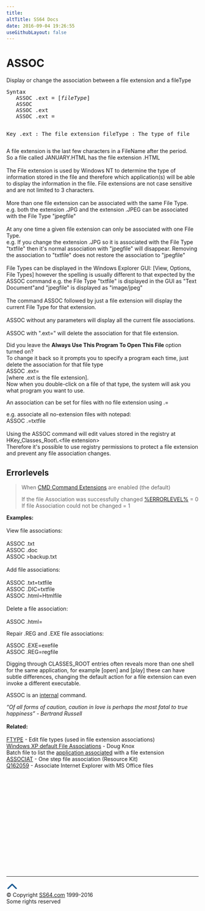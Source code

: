 ```yaml
---
title:
altTitle: SS64 Docs
date: 2016-09-04 19:26:55
useGithubLayout: false
---
```

<!-- #BeginLibraryItem "/Library/head_nt.lbi" --><!-- #EndLibraryItem --><h1>ASSOC</h1>  
<p>Display or change the association between a file extension and a fileType</p>
<pre>Syntax
   ASSOC .ext = [<i>fileType</i>]
   ASSOC
   ASSOC .ext
   ASSOC .ext =

Key
    .ext      : The file extension
    fileType  : The type of file </pre>
<p>A file extension is the last few characters in a FileName after the period. <br>
So a file called JANUARY.HTML has the file extension .HTML<br>
<br>
The File extension is used by Windows NT to determine the type of information stored in the file and therefore which application(s) will be able to display 
the information in the file. File extensions are not case sensitive and are not limited to 3 characters.<br><br>
More than one file extension can be associated with the same File Type.<br>
e.g. both the extension .JPG and the extension .JPEG can be associated with the File Type "jpegfile"<br>
<br>
At any one time a given file extension can only be associated with one File Type.<br>
e.g. If you change the extension .JPG so it is associated with the File Type "txtfile" then it's normal association with "jpegfile" will 
disappear. Removing the association to "txtfile" does not restore the association to "jpegfile"<br>
<br>
File Types can be displayed in the Windows Explorer GUI: [View, Options, File Types] however the spelling is usually different to that expected by the ASSOC 
command e.g. the File Type "txtfile" is displayed in the GUI as "Text Document"and "jpegfile" is displayed as "image/jpeg"<br>
<br>
The command ASSOC followed by just a file extension will display the current File Type for that extension. <br>
<br>
ASSOC without any parameters will display all the current file associations.<br>
<br>
ASSOC with ".ext=" will delete the association for that file extension.</p>
<p>Did you leave the <b>Always Use This Program To Open This File </b>option turned on? <br>
To change it back so it prompts you to specify a program each time, just delete the association for that file type<br>
<span class="code">ASSOC .ext=</span><br>
[where .ext is the file extension].<br>
Now when you double-click on a file of that type, the system will ask you what program you want to use. </p>
<p>An association can be set for files with no file extension using<span class="code"> .=</span></p>
<p>e.g. associate all no-extension files with notepad:<br>
<span class="code"> ASSOC .=txtfile</span><br>
<br>
Using the ASSOC command will edit values stored in the registry at HKey_Classes_Root\.&lt;file extension&gt; <br>
Therefore it's possible to use registry permissions to protect a file extension and prevent any file association changes.</p>
<h2>Errorlevels</h2>
<blockquote>
<p> When <a href="cmd.html">CMD Command Extensions</a> are enabled (the default)</p>
<p>If the file  Association was successfully changed <a href="errorlevel.html">%ERRORLEVEL%</a> = 0<br>
If file Association could not be changed = 1</p>
</blockquote>
<p><b>Examples:</b><br>
<br>
View file associations:<br>
<br>
<span class="code">ASSOC .txt<br>
ASSOC .doc<br>
ASSOC &gt;backup.txt</span><br>
<br>
Add file associations:<br>
<br>
<span class="code">ASSOC .txt=txtfile<br>
ASSOC .DIC=txtfile<br>
ASSOC .html=Htmlfile</span><br>
<br>
Delete a file association: <br>
<br>
<span class="code">ASSOC .html=</span></p>
<p>Repair .REG and .EXE file associations:</p>
<p class="code">ASSOC .EXE=exefile<br>
ASSOC .REG=regfile</p>
<p>Digging through CLASSES_ROOT entries often reveals more than one shell for the same application, for example <span class="code">[open]</span> and <span class="code">[play]</span> these can have subtle differences, changing the default action for a file extension can even invoke a different executable.</p>
<p>ASSOC is an <a href="syntax-internal.html">internal</a> command.</p>
<p><i class="quote">“Of all forms of caution, caution in love is perhaps the most fatal to true happiness” - Bertrand Russell </i> <br>
<br>
<b>Related:</b><br>
<br>
<a href="ftype.html">FTYPE</a> - Edit file types (used in file extension associations)<br>
<a href="http://www.dougknox.com/xp/file_assoc.htm">Windows XP default File Associations</a> -
Doug Knox<br>
Batch file to list the <a href="fassoc.txt">application associated</a> with a file extension<br>
<a href="associate.html">ASSOCIAT</a> - One step file association (Resource Kit)<br>
<a href="https://support.microsoft.com/kb/162059">Q162059</a> - Associate Internet Explorer with MS Office files</p><!-- #BeginLibraryItem "/Library/foot_nt.lbi" --><p>
<!-- windows300 -->
<ins class="adsbygoogle" style="display:inline-block;width:300px;height:250px" data-ad-client="ca-pub-6140977852749469" data-ad-slot="7649547908"></ins>
<script>
(adsbygoogle = window.adsbygoogle || []).push({});
</script></p>
<hr>
<div id="bl" class="footer"><a href="assoc.html#"><img src="../images/top.png" width="30" height="22" alt="Back to the Top"></a></div>
<div id="br" class="footer, tagline">© Copyright <a href="http://ss64.com/">SS64.com</a> 1999-2016<br>
Some rights reserved</div><!-- #EndLibraryItem -->

